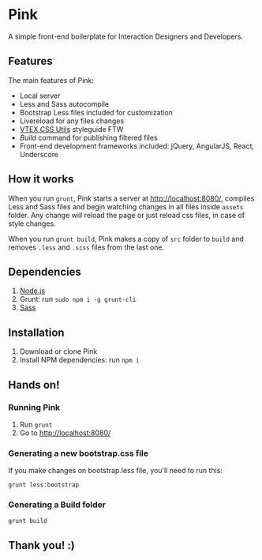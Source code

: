 # Pink

A simple front-end boilerplate for Interaction Designers and Developers.

## Features

The main features of Pink:

*   Local server
*   Less and Sass autocompile
*   Bootstrap Less files included for customization
*   Livereload for any files changes
*   [VTEX CSS Utils](https://github.com/vtex-apps/css-utils) styleguide FTW
*   _Build_ command for publishing filtered files
*   Front-end development frameworks included: jQuery, AngularJS, React, Underscore

## How it works

When you run `grunt`, Pink starts a server at [http://localhost:8080/](http://localhost:8080/), compiles Less and Sass files and begin watching changes in all files inside `assets` folder. Any change will reload the page or just reload css files, in case of style changes.

When you run `grunt build`, Pink makes a copy of `src` folder to `build` and removes `.less` and `.scss` files from the last one.

## Dependencies

1.  [Node.js](http://nodejs.org/download)
2.  Grunt: run `sudo npm i -g grunt-cli`
3.  [Sass](http://sass-lang.com/install)

## Installation

1.  Download or clone Pink
2.  Install NPM dependencies: run `npm i`

## Hands on!

### Running Pink

1.  Run `grunt`
2.  Go to [http://localhost:8080/](http://localhost:8080/)

### Generating a new bootstrap.css file

If you make changes on bootstrap.less file, you'll need to run this:

````
grunt less:bootstrap
````

### Generating a Build folder

````
grunt build
````

## Thank you! :)
